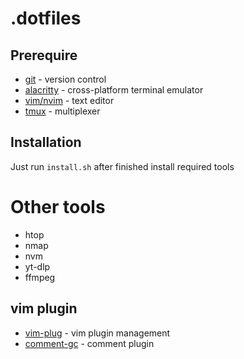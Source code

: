 # .dotfiles

## Prerequire
- [git](https://git-scm.com/) - version control
- [alacritty](https://github.com/alacritty/alacritty) - cross-platform terminal emulator
- [vim/nvim](https://github.com/neovim/neovim/wiki/Installing-Neovim) - text editor
- [tmux](https://github.com/tmux/tmux/wiki) - multiplexer

## Installation
Just run `install.sh` after finished install required tools
  
<!-- ## tmux plugin
- [tpm](https://github.com/tmux-plugins/tpm/blob/master/README.md) - tmux package-manager -->
<!-- - [catppuccin](https://github.com/catppuccin/tmux/blob/main/README.md) - theme
- [tmux-vim](https://github.com/christoomey/vim-tmux-navigator) - tmux vim keymap navigation
- [tmux-yank](https://github.com/tmux-plugins/tmux-yank) - tmux yank to clipboard -->

# Other tools
- htop
- nmap
- nvm
- yt-dlp
- ffmpeg

## vim plugin
- [vim-plug](https://github.com/junegunn/vim-plug) - vim plugin management
- [comment-gc](https://github.com/tpope/vim-commentary) - comment plugin
